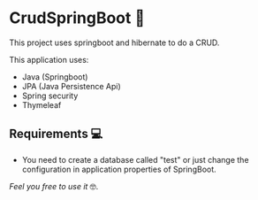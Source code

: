 # CrudSpringBoot 🤙
This project uses springboot and hibernate to do a CRUD.

This application uses:
- Java (Springboot)
- JPA (Java Persistence Api)
- Spring security
- Thymeleaf

## Requirements 💻

- You need to create a database called "test" or just change the configuration in application properties of SpringBoot.

*Feel you free to use it* 🤓.
